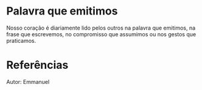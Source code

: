 # Palavra que emitimos
Nosso coração é diariamente lido pelos outros na palavra que emitimos, na frase que escrevemos, no compromisso que assumimos ou nos gestos que praticamos. 

# Referências
Autor: Emmanuel
